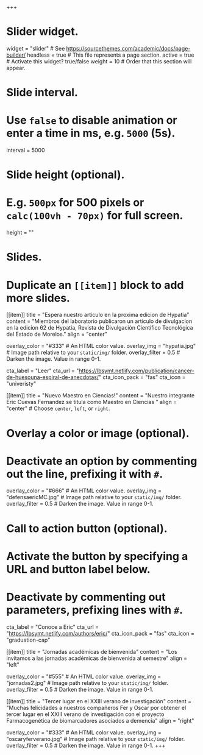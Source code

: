 +++
# Slider widget.
widget = "slider"  # See https://sourcethemes.com/academic/docs/page-builder/
headless = true  # This file represents a page section.
active = true  # Activate this widget? true/false
weight = 10  # Order that this section will appear.

# Slide interval.
# Use `false` to disable animation or enter a time in ms, e.g. `5000` (5s).
interval = 5000

# Slide height (optional).
# E.g. `500px` for 500 pixels or `calc(100vh - 70px)` for full screen.
height = ""

# Slides.
# Duplicate an `[[item]]` block to add more slides.

[[item]]
  title = "Espera nuestro articulo en la proxima edicion de Hypatia"
  content = "Miembros del laboratorio publicaron un articulo de divulgacion en la edicion 62 de Hypatia, Revista de Divulgación Científico Tecnológica del Estado de Morelos."
  align = "center"

  overlay_color = "#333"  # An HTML color value.
  overlay_img = "hypatia.jpg"  # Image path relative to your `static/img/` folder.
  overlay_filter = 0.5  # Darken the image. Value in range 0-1.
  
  cta_label = "Leer"
  cta_url = "https://lbsymt.netlify.com/publication/cancer-de-huesouna-espiral-de-anecdotas/"
  cta_icon_pack = "fas"
  cta_icon = "univeristy"
  
[[item]]
  title = "Nuevo Maestro en Ciencias!"
  content = "Nuestro integrante Eric Cuevas Fernandez se titula como Maestro en Ciencias "
  align = "center"  # Choose `center`, `left`, or `right`.

  # Overlay a color or image (optional).
  #   Deactivate an option by commenting out the line, prefixing it with `#`.
  overlay_color = "#666"  # An HTML color value.
  overlay_img = "defensaericMC.jpg"  # Image path relative to your `static/img/` folder.
  overlay_filter = 0.5  # Darken the image. Value in range 0-1.

  # Call to action button (optional).
  #   Activate the button by specifying a URL and button label below.
  #   Deactivate by commenting out parameters, prefixing lines with `#`.
  cta_label = "Conoce a Eric"
  cta_url = "https://lbsymt.netlify.com/authors/eric/"
  cta_icon_pack = "fas"
  cta_icon = "graduation-cap"

[[item]]
  title = "Jornadas académicas de bienvenida"
  content = "Los invitamos a las jornadas académicas de bienvenida al semestre"
  align = "left"

  overlay_color = "#555"  # An HTML color value.
  overlay_img = "jornadas2.jpg"  # Image path relative to your `static/img/` folder.
  overlay_filter = 0.5  # Darken the image. Value in range 0-1.
  
[[item]]
  title = "Tercer lugar en el XXIII verano de investigación"
  content = "Muchas felicidades a nuestros compañeros Fer y Oscar por obtener el tercer lugar en el XXIII verano de investigación con el proyecto Farmacogenética de biomarcadores asociados a demencia"
  align = "right"

  overlay_color = "#333"  # An HTML color value.
  overlay_img = "oscaryferverano.jpg"  # Image path relative to your `static/img/` folder.
  overlay_filter = 0.5  # Darken the image. Value in range 0-1.
+++
